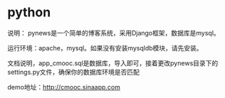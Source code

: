 python
======

说明：
  pynews是一个简单的博客系统，采用Django框架，数据库是mysql。
  
  运行环境：apache，mysql。如果没有安装mysqldb模块，请先安装。
  
文档说明，app_cmooc.sql是数据库，导入即可，接着更改pynews目录下的settings.py文件，确保你的数据库环境是否匹配

demo地址：http://cmooc.sinaapp.com
